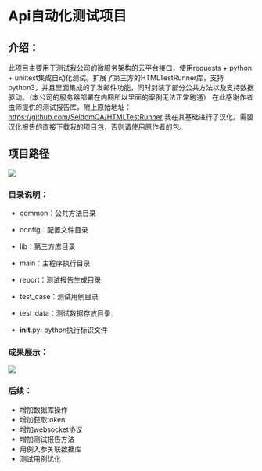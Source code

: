 # Api自动化测试项目

## 介绍：

此项目主要用于测试我公司的微服务架构的云平台接口，使用requests + python + uniitest集成自动化测试。扩展了第三方的HTMLTestRunner库，支持python3，并且里面集成的了发邮件功能，同时封装了部分公共方法以及支持数据驱动。（本公司的服务器部署在内网所以里面的案例无法正常跑通）
在此感谢作者虫师提供的测试报告库，附上原始地址：https://github.com/SeldomQA/HTMLTestRunner
我在其基础进行了汉化。需要汉化报告的直接下载我的项目包，否则请使用原作者的包。

## 项目路径

![](https://ftp.bmp.ovh/imgs/2020/12/a4720b715d5af489.png)

### 目录说明：

* common：公共方法目录

* config：配置文件目录

* lib：第三方库目录

* main：主程序执行目录

* report：测试报告生成目录

* test_case：测试用例目录

* test_data：测试数据存放目录

* __init__.py: python执行标识文件
### 成果展示：

![](https://ftp.bmp.ovh/imgs/2020/12/b52638d5912cdb51.png)



### 后续：

* 增加数据库操作
* 增加获取token
* 增加websocket协议
* 增加测试报告方法
* 用例入参关联数据库
* 测试用例优化

